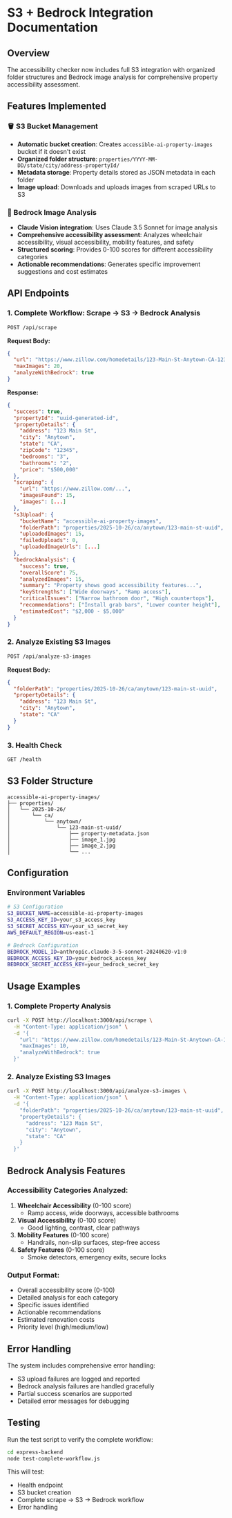 # S3 + Bedrock Integration Documentation

## Overview
The accessibility checker now includes full S3 integration with organized folder structures and Bedrock image analysis for comprehensive property accessibility assessment.

## Features Implemented

### 🪣 S3 Bucket Management
- **Automatic bucket creation**: Creates `accessible-ai-property-images` bucket if it doesn't exist
- **Organized folder structure**: `properties/YYYY-MM-DD/state/city/address-propertyId/`
- **Metadata storage**: Property details stored as JSON metadata in each folder
- **Image upload**: Downloads and uploads images from scraped URLs to S3

### 🤖 Bedrock Image Analysis
- **Claude Vision integration**: Uses Claude 3.5 Sonnet for image analysis
- **Comprehensive accessibility assessment**: Analyzes wheelchair accessibility, visual accessibility, mobility features, and safety
- **Structured scoring**: Provides 0-100 scores for different accessibility categories
- **Actionable recommendations**: Generates specific improvement suggestions and cost estimates

## API Endpoints

### 1. Complete Workflow: Scrape → S3 → Bedrock Analysis
```bash
POST /api/scrape
```

**Request Body:**
```json
{
  "url": "https://www.zillow.com/homedetails/123-Main-St-Anytown-CA-12345/123456789_zpid/",
  "maxImages": 20,
  "analyzeWithBedrock": true
}
```

**Response:**
```json
{
  "success": true,
  "propertyId": "uuid-generated-id",
  "propertyDetails": {
    "address": "123 Main St",
    "city": "Anytown",
    "state": "CA",
    "zipCode": "12345",
    "bedrooms": "3",
    "bathrooms": "2",
    "price": "$500,000"
  },
  "scraping": {
    "url": "https://www.zillow.com/...",
    "imagesFound": 15,
    "images": [...]
  },
  "s3Upload": {
    "bucketName": "accessible-ai-property-images",
    "folderPath": "properties/2025-10-26/ca/anytown/123-main-st-uuid",
    "uploadedImages": 15,
    "failedUploads": 0,
    "uploadedImageUrls": [...]
  },
  "bedrockAnalysis": {
    "success": true,
    "overallScore": 75,
    "analyzedImages": 15,
    "summary": "Property shows good accessibility features...",
    "keyStrengths": ["Wide doorways", "Ramp access"],
    "criticalIssues": ["Narrow bathroom door", "High countertops"],
    "recommendations": ["Install grab bars", "Lower counter height"],
    "estimatedCost": "$2,000 - $5,000"
  }
}
```

### 2. Analyze Existing S3 Images
```bash
POST /api/analyze-s3-images
```

**Request Body:**
```json
{
  "folderPath": "properties/2025-10-26/ca/anytown/123-main-st-uuid",
  "propertyDetails": {
    "address": "123 Main St",
    "city": "Anytown",
    "state": "CA"
  }
}
```

### 3. Health Check
```bash
GET /health
```

## S3 Folder Structure

```
accessible-ai-property-images/
├── properties/
│   └── 2025-10-26/
│       └── ca/
│           └── anytown/
│               └── 123-main-st-uuid/
│                   ├── property-metadata.json
│                   ├── image_1.jpg
│                   ├── image_2.jpg
│                   └── ...
```

## Configuration

### Environment Variables
```bash
# S3 Configuration
S3_BUCKET_NAME=accessible-ai-property-images
S3_ACCESS_KEY_ID=your_s3_access_key
S3_SECRET_ACCESS_KEY=your_s3_secret_key
AWS_DEFAULT_REGION=us-east-1

# Bedrock Configuration
BEDROCK_MODEL_ID=anthropic.claude-3-5-sonnet-20240620-v1:0
BEDROCK_ACCESS_KEY_ID=your_bedrock_access_key
BEDROCK_SECRET_ACCESS_KEY=your_bedrock_secret_key
```

## Usage Examples

### 1. Complete Property Analysis
```bash
curl -X POST http://localhost:3000/api/scrape \
  -H "Content-Type: application/json" \
  -d '{
    "url": "https://www.zillow.com/homedetails/123-Main-St-Anytown-CA-12345/123456789_zpid/",
    "maxImages": 10,
    "analyzeWithBedrock": true
  }'
```

### 2. Analyze Existing S3 Images
```bash
curl -X POST http://localhost:3000/api/analyze-s3-images \
  -H "Content-Type: application/json" \
  -d '{
    "folderPath": "properties/2025-10-26/ca/anytown/123-main-st-uuid",
    "propertyDetails": {
      "address": "123 Main St",
      "city": "Anytown",
      "state": "CA"
    }
  }'
```

## Bedrock Analysis Features

### Accessibility Categories Analyzed:
1. **Wheelchair Accessibility** (0-100 score)
   - Ramp access, wide doorways, accessible bathrooms
2. **Visual Accessibility** (0-100 score)
   - Good lighting, contrast, clear pathways
3. **Mobility Features** (0-100 score)
   - Handrails, non-slip surfaces, step-free access
4. **Safety Features** (0-100 score)
   - Smoke detectors, emergency exits, secure locks

### Output Format:
- Overall accessibility score (0-100)
- Detailed analysis for each category
- Specific issues identified
- Actionable recommendations
- Estimated renovation costs
- Priority level (high/medium/low)

## Error Handling

The system includes comprehensive error handling:
- S3 upload failures are logged and reported
- Bedrock analysis failures are handled gracefully
- Partial success scenarios are supported
- Detailed error messages for debugging

## Testing

Run the test script to verify the complete workflow:
```bash
cd express-backend
node test-complete-workflow.js
```

This will test:
- Health endpoint
- S3 bucket creation
- Complete scrape → S3 → Bedrock workflow
- Error handling
